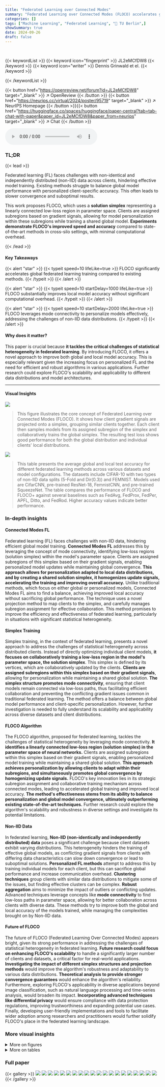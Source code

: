 ```yaml
---
title: "Federated Learning over Connected Modes"
summary: "Federated Learning over Connected Modes (FLOCO) accelerates global training and improves local accuracy in heterogeneous data settings by leveraging mode connectivity for collaborative model personali..."
categories: []
tags: ["Machine Learning", "Federated Learning", "🏢 TU Berlin",]
showSummary: true
date: 2024-09-26
draft: false
---
```


<br>

{{< keywordList >}}
{{< keyword icon="fingerprint" >}} JL2eMCfDW8 {{< /keyword >}}
{{< keyword icon="writer" >}} Dennis Grinwald et el. {{< /keyword >}}
 
{{< /keywordList >}}

{{< button href="https://openreview.net/forum?id=JL2eMCfDW8" target="_blank" >}}
↗ OpenReview
{{< /button >}}
{{< button href="https://neurips.cc/virtual/2024/poster/95719" target="_blank" >}}
↗ NeurIPS Homepage
{{< /button >}}{{< button href="https://huggingface.co/spaces/huggingface/paper-central?tab=tab-chat-with-paper&paper_id=JL2eMCfDW8&paper_from=neurips" target="_blank" >}}
↗ Chat
{{< /button >}}



<audio controls>
    <source src="https://ai-paper-reviewer.com/JL2eMCfDW8/podcast.wav" type="audio/wav">
    Your browser does not support the audio element.
</audio>


### TL;DR


{{< lead >}}

Federated learning (FL) faces challenges with non-identical and independently distributed (non-IID) data across clients, hindering effective model training.  Existing methods struggle to balance global model performance with personalized client-specific accuracy.  This often leads to slower convergence and suboptimal results. 



This work proposes FLOCO, which uses a **solution simplex** representing a linearly connected low-loss region in parameter space.  Clients are assigned subregions based on gradient signals, allowing for model personalization within these subregions while training a shared global model.  **Experiments demonstrate FLOCO's improved speed and accuracy** compared to state-of-the-art methods in cross-silo settings, with minimal computational overhead.

{{< /lead >}}


#### Key Takeaways

{{< alert "star" >}}
{{< typeit speed=10 lifeLike=true >}} FLOCO significantly accelerates global federated learning training compared to existing methods. {{< /typeit >}}
{{< /alert >}}

{{< alert "star" >}}
{{< typeit speed=10 startDelay=1000 lifeLike=true >}} FLOCO substantially improves local model accuracy without significant computational overhead. {{< /typeit >}}
{{< /alert >}}

{{< alert "star" >}}
{{< typeit speed=10 startDelay=2000 lifeLike=true >}} FLOCO leverages mode connectivity to personalize models effectively, addressing the challenges of non-IID data distributions. {{< /typeit >}}
{{< /alert >}}

#### Why does it matter?
This paper is crucial because **it tackles the critical challenges of statistical heterogeneity in federated learning**.  By introducing FLOCO, it offers a novel approach to improve both global and local model accuracy.  This is especially relevant given the increasing focus on personalized FL and the need for efficient and robust algorithms in various applications.  Further research could explore FLOCO's scalability and applicability to different data distributions and model architectures. 

------
#### Visual Insights



![](https://ai-paper-reviewer.com/JL2eMCfDW8/figures_1_1.jpg)

> This figure illustrates the core concept of Federated Learning over Connected Modes (FLOCO). It shows how client gradient signals are projected onto a simplex, grouping similar clients together.  Each client then samples models from its assigned subregion of the simplex and collaboratively trains the global simplex. The resulting test loss shows good performance for both the global distribution and individual clients' local distributions.





![](https://ai-paper-reviewer.com/JL2eMCfDW8/tables_6_1.jpg)

> This table presents the average global and local test accuracy for different federated learning methods across various datasets and model configurations.  The datasets include CIFAR-10 with two types of non-IID data splits (5-Fold and Dir(0.3)) and FEMNIST. Models used are CifarCNN, pre-trained ResNet-18, FemnistCNN, and pre-trained SqueezeNet.  The table compares the performance of FLOCO and FLOCO+ against several baselines such as FedAvg, FedProx, FedPer, APFL, Ditto, and FedRod.  Higher accuracy values indicate better performance.





### In-depth insights


#### Connected Modes FL
Federated learning (FL) faces challenges with non-IID data, hindering efficient global model training.  **Connected Modes FL** addresses this by leveraging the concept of mode connectivity, identifying low-loss regions (solution simplex) within the model's parameter space.  Clients are assigned subregions of this simplex based on their gradient signals, enabling personalized model updates while maintaining global convergence. **This approach allows for personalization adapted to local data distributions, and by creating a shared solution simplex, it homogenizes update signals, accelerating the training and improving overall accuracy.** Unlike traditional methods, which focus on either global or personalized models, Connected Modes FL aims to find a balance, achieving improved local accuracy without sacrificing global performance.  The technique uses a novel projection method to map clients to the simplex, and carefully manages subregion assignment for effective collaboration. This method promises to improve the efficiency and effectiveness of federated learning, particularly in situations with significant statistical heterogeneity.

#### Simplex Training
Simplex training, in the context of federated learning, presents a novel approach to address the challenges of statistical heterogeneity across distributed clients.  Instead of directly optimizing individual client models, **it focuses on collaboratively training a low-loss region in the model's parameter space, the solution simplex**. This simplex is defined by its vertices, which are collaboratively updated by the clients.  **Clients are assigned subregions within this simplex based on their gradient signals**, allowing for personalization while maintaining a shared global solution.  **The simplex structure promotes mode connectivity**, ensuring that client models remain connected via low-loss paths, thus facilitating efficient collaboration and preventing the conflicting gradient issues common in traditional federated learning. The method offers a balance between global model performance and client-specific personalization.  However, further investigation is needed to fully understand its scalability and applicability across diverse datasets and client distributions.

#### FLOCO Algorithm
The FLOCO algorithm, proposed for federated learning, tackles the challenges of statistical heterogeneity by leveraging mode connectivity. **It identifies a linearly connected low-loss region (solution simplex) in the parameter space of neural networks.** Clients are assigned subregions within this simplex based on their gradient signals, enabling personalized model training while maintaining a shared global solution.  **This approach achieves personalization by allowing clients to adapt within their subregions, and simultaneously promotes global convergence by homogenizing update signals.**  FLOCO's key innovation lies in its strategic subregion assignment and collaborative training mechanism across connected modes, leading to accelerated global training and improved local accuracy.  **The method's effectiveness stems from its ability to balance personalization and global model convergence, ultimately outperforming existing state-of-the-art techniques.**  Further research could explore the algorithm's scalability and robustness in diverse settings and investigate its potential limitations.

#### Non-IID Data
In federated learning, **Non-IID (non-identically and independently distributed) data** poses a significant challenge because client datasets exhibit varying distributions. This heterogeneity hinders the training of effective global models, as conflicting gradient signals from clients with differing data characteristics can slow down convergence or lead to suboptimal solutions.  **Personalized FL methods** attempt to address this by training individual models for each client, but this can sacrifice global performance and increase communication overhead.  **Clustering techniques** group clients with similar data distributions to mitigate some of the issues, but finding effective clusters can be complex.  **Robust aggregation** aims to minimize the impact of outliers or conflicting updates.  Advanced techniques leverage concepts like **mode connectivity** to find low-loss paths in parameter space, allowing for better collaboration across clients with diverse data.  These methods try to improve both the global and local accuracy of the models trained, while managing the complexities brought on by Non-IID data.

#### Future of FLOCO
The future of FLOCO (Federated Learning Over Connected Modes) appears bright, given its strong performance in addressing the challenges of statistical heterogeneity in federated learning.  **Future research could focus on enhancing FLOCO's scalability** to handle a significantly larger number of clients and datasets, a critical factor for real-world applications.  **Investigating the impact of different simplex structures and projection methods** would improve the algorithm's robustness and adaptability to various data distributions.  **Theoretical analysis to provide stronger convergence guarantees** would enhance the algorithm's reliability.   Furthermore, exploring FLOCO's applicability in diverse applications beyond image classification, such as natural language processing and time-series analysis, would broaden its impact.  **Incorporating advanced techniques like differential privacy** would ensure compliance with data protection regulations, improving trustworthiness and expanding potential use cases. Finally, developing user-friendly implementations and tools to facilitate wider adoption among researchers and practitioners would further solidify FLOCO's place in the federated learning landscape.


### More visual insights

<details>
<summary>More on figures
</summary>


![](https://ai-paper-reviewer.com/JL2eMCfDW8/figures_8_1.jpg)

> This figure displays the global and average local test accuracy for the CifarCNN model trained on the CIFAR-10 dataset with a 5-fold split.  The left panel shows the global test accuracy, the middle panel shows the average local test accuracy across all clients, and the right panel shows the total variance of the gradients (a measure of how consistent the gradient updates are across clients). A key observation is the noticeable jump in average local test accuracy for the FLOCO method around communication round 250, attributed to the subregion assignment.  The plot also highlights that FLOCO leads to lower variance in gradients compared to other methods.


![](https://ai-paper-reviewer.com/JL2eMCfDW8/figures_15_1.jpg)

> This figure compares the performance of FLOCO and other federated learning methods on CIFAR-10 dataset using a 5-fold split. The left panel displays the global test accuracy, showing that FLOCO converges faster than others, while the middle panel presents the average local test accuracy, illustrating a significant improvement in FLOCO after subregion assignment at T=250. The right panel depicts the total variance of the gradients, indicating that FLOCO effectively reduces gradient variance, leading to more stable training.


![](https://ai-paper-reviewer.com/JL2eMCfDW8/figures_16_1.jpg)

> This figure shows the impact of two hyperparameters, τ (subregion assignment round) and ρ (subregion radius), on the performance of FLOCO. The left heatmap displays the average local client test accuracy, while the right heatmap shows the global test accuracy.  Different colors represent different accuracy levels, with warmer colors indicating higher accuracy.  The results indicate that earlier subregion assignments (smaller τ) and smaller subregion radiuses (smaller ρ) generally lead to better local accuracy, but the impact on global accuracy is less pronounced.


</details>




<details>
<summary>More on tables
</summary>


![](https://ai-paper-reviewer.com/JL2eMCfDW8/tables_6_2.jpg)
> This table presents the average global and local test accuracy results for different federated learning methods on CIFAR-10 and FEMNIST datasets.  Different data heterogeneity scenarios (5-Fold and Dir(0.3)) are used for CIFAR-10.  The results are broken down by model (CifarCNN, pre-trained ResNet-18, FemnistCNN, pre-trained SqueezeNet) and method (FedAvg, FedProx, FedPer, APFL, Ditto, FedRoD, FLOCO, FLOCO+).  It allows for a comparison of the performance of various federated learning approaches under different settings and levels of personalization.

![](https://ai-paper-reviewer.com/JL2eMCfDW8/tables_7_1.jpg)
> This table presents the average local test accuracy achieved by the 5% worst-performing clients across different federated learning methods.  The results are reported for two distinct non-IID data splits of CIFAR-10: 5-Fold and Dir(0.3).  It allows for a comparison of various methods' robustness to outliers and their ability to provide good performance even for the most challenging clients.

![](https://ai-paper-reviewer.com/JL2eMCfDW8/tables_7_2.jpg)
> This table presents the time-to-best-accuracy (TTA) improvements achieved by FLOCO and FLOCO+ compared to various baseline methods (FedAvg, FedProx, Ditto, FedPer, and FedRod). It shows how many fewer communication rounds were needed by FLOCO and FLOCO+ to achieve the same test accuracy as the baseline methods for both global and local performance across different datasets and model settings.  A value of 'xN' indicates that FLOCO or FLOCO+ achieved the same accuracy in 1/N of the communication rounds compared to the baseline methods. For example, 'x5.5' means that FLOCO took only 1/5.5 the number of rounds as the baseline method to achieve the same level of accuracy.

![](https://ai-paper-reviewer.com/JL2eMCfDW8/tables_14_1.jpg)
> This table lists the symbols used in the paper and their corresponding descriptions.  It provides a quick reference for understanding the notation used throughout the paper, covering variables related to clients, communication rounds, model parameters, simplex structure, subregions, and gradient updates.

![](https://ai-paper-reviewer.com/JL2eMCfDW8/tables_15_1.jpg)
> This table presents the hyperparameters used for training different models on various datasets.  It shows the number of communication rounds (T), number of clients (K), the size of the client subset selected for each round (|St|), the number of local epochs (e), the number of local epochs for the personalized methods (E/EDITTO), the learning rate (γ), momentum (mom.), weight decay (wd), and proximity regularization parameter (μ).  Each row corresponds to a different model-dataset combination.

![](https://ai-paper-reviewer.com/JL2eMCfDW8/tables_16_1.jpg)
> This table compares the performance of FLOCO and SuPerFed on the CIFAR-10 dataset using two different non-IID data splits (5-Fold and Dir(0.3)).  It shows the global and local test accuracy for both CifarCNN (trained from scratch) and pre-trained ResNet-18.  The results demonstrate FLOCO's improved performance over SuPerFed.

</details>




### Full paper

{{< gallery >}}
<img src="https://ai-paper-reviewer.com/JL2eMCfDW8/1.png" class="grid-w50 md:grid-w33 xl:grid-w25" />
<img src="https://ai-paper-reviewer.com/JL2eMCfDW8/2.png" class="grid-w50 md:grid-w33 xl:grid-w25" />
<img src="https://ai-paper-reviewer.com/JL2eMCfDW8/3.png" class="grid-w50 md:grid-w33 xl:grid-w25" />
<img src="https://ai-paper-reviewer.com/JL2eMCfDW8/4.png" class="grid-w50 md:grid-w33 xl:grid-w25" />
<img src="https://ai-paper-reviewer.com/JL2eMCfDW8/5.png" class="grid-w50 md:grid-w33 xl:grid-w25" />
<img src="https://ai-paper-reviewer.com/JL2eMCfDW8/6.png" class="grid-w50 md:grid-w33 xl:grid-w25" />
<img src="https://ai-paper-reviewer.com/JL2eMCfDW8/7.png" class="grid-w50 md:grid-w33 xl:grid-w25" />
<img src="https://ai-paper-reviewer.com/JL2eMCfDW8/8.png" class="grid-w50 md:grid-w33 xl:grid-w25" />
<img src="https://ai-paper-reviewer.com/JL2eMCfDW8/9.png" class="grid-w50 md:grid-w33 xl:grid-w25" />
<img src="https://ai-paper-reviewer.com/JL2eMCfDW8/10.png" class="grid-w50 md:grid-w33 xl:grid-w25" />
<img src="https://ai-paper-reviewer.com/JL2eMCfDW8/11.png" class="grid-w50 md:grid-w33 xl:grid-w25" />
<img src="https://ai-paper-reviewer.com/JL2eMCfDW8/12.png" class="grid-w50 md:grid-w33 xl:grid-w25" />
<img src="https://ai-paper-reviewer.com/JL2eMCfDW8/13.png" class="grid-w50 md:grid-w33 xl:grid-w25" />
<img src="https://ai-paper-reviewer.com/JL2eMCfDW8/14.png" class="grid-w50 md:grid-w33 xl:grid-w25" />
<img src="https://ai-paper-reviewer.com/JL2eMCfDW8/15.png" class="grid-w50 md:grid-w33 xl:grid-w25" />
<img src="https://ai-paper-reviewer.com/JL2eMCfDW8/16.png" class="grid-w50 md:grid-w33 xl:grid-w25" />
<img src="https://ai-paper-reviewer.com/JL2eMCfDW8/17.png" class="grid-w50 md:grid-w33 xl:grid-w25" />
<img src="https://ai-paper-reviewer.com/JL2eMCfDW8/18.png" class="grid-w50 md:grid-w33 xl:grid-w25" />
<img src="https://ai-paper-reviewer.com/JL2eMCfDW8/19.png" class="grid-w50 md:grid-w33 xl:grid-w25" />
<img src="https://ai-paper-reviewer.com/JL2eMCfDW8/20.png" class="grid-w50 md:grid-w33 xl:grid-w25" />
{{< /gallery >}}